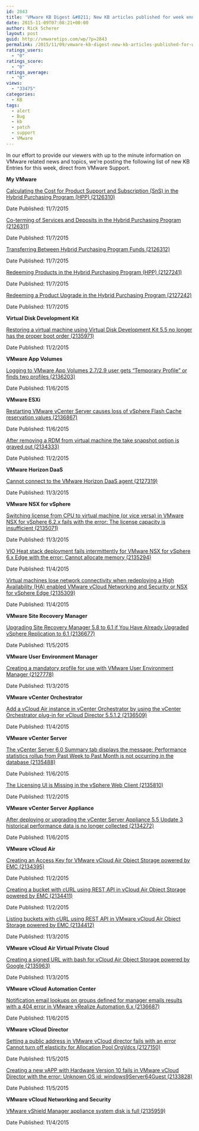```yaml
---
id: 2843
title: 'VMware KB Digest &#8211; New KB articles published for week ending 11/07/15'
date: 2015-11-09T07:08:21+00:00
author: Rick Scherer
layout: post
guid: http://vmwaretips.com/wp/?p=2843
permalink: /2015/11/09/vmware-kb-digest-new-kb-articles-published-for-week-ending-110715/
ratings_users:
  - "0"
ratings_score:
  - "0"
ratings_average:
  - "0"
views:
  - "33475"
categories:
  - KB
tags:
  - alert
  - Bug
  - kb
  - patch
  - support
  - VMware
---
```

In our effort to provide our viewers with up to the minute information on VMware related news and topics, we&#8217;re posting the following list of new KB Entries for this week, direct from VMware Support.

<!--more-->

**My VMware**
  
[Calculating the Cost for Product Support and Subscription (SnS) in the Hybrid Purchasing Program (HPP) (2126310)](http://vmw.re/1NEw9qZ)
  
Date Published: 11/7/2015
  
[Co-terming of Services and Deposits in the Hybrid Purchasing Program (2126311)](http://vmw.re/1Sc3BUL)
  
Date Published: 11/7/2015
  
[Transferring Between Hybrid Purchasing Program Funds (2126312)](http://vmw.re/1NEw9r0)
  
Date Published: 11/7/2015
  
[Redeeming Products in the Hybrid Purchasing Program (HPP) (2127241)](http://vmw.re/1NEw9r1)
  
Date Published: 11/7/2015
  
[Redeeming a Product Upgrade in the Hybrid Purchasing Program (2127242)](http://vmw.re/1Sc3Ejt)
  
Date Published: 11/7/2015

**Virtual Disk Development Kit**
  
[Restoring a virtual machine using Virtual Disk Development Kit 5.5 no longer has the proper boot order (2135971)](http://vmw.re/1NEw9r2)
  
Date Published: 11/2/2015

**VMware App Volumes**
  
[Logging to VMware App Volumes 2.7/2.9 user gets “Temporary Profile” or finds two profiles (2136203)](http://vmw.re/1Sc3Ejz)
  
Date Published: 11/6/2015

**VMware ESXi**
  
[Restarting VMware vCenter Server causes loss of vSphere Flash Cache reservation values (2136867)](http://vmw.re/1NEwbio)
  
Date Published: 11/6/2015
  
[After removing a RDM from virtual machine the take snapshot option is grayed out (2134333)](http://vmw.re/1Sc3EjA)
  
Date Published: 11/2/2015

**VMware Horizon DaaS**
  
[Cannot connect to the VMware Horizon DaaS agent (2127319)](http://vmw.re/1NEw9r3)
  
Date Published: 11/3/2015

**VMware NSX for vSphere**
  
[Switching license from CPU to virtual machine (or vice versa) in VMware NSX for vSphere 6.2.x fails with the error: The license capacity is insufficient (2135071)](http://vmw.re/1Sc3EjB)
  
Date Published: 11/3/2015
  
[VIO Heat stack deployment fails intermittently for VMware NSX for vSphere 6.x Edge with the error: Cannot allocate memory (2135294)](http://vmw.re/1Sc3EjC)
  
Date Published: 11/4/2015
  
[Virtual machines lose network connectivity when redeploying a High Availability (HA) enabled VMware vCloud Networking and Security or NSX for vSphere Edge (2135309)](http://vmw.re/1NEw9Hi)
  
Date Published: 11/4/2015

**VMware Site Recovery Manager**
  
[Upgrading Site Recovery Manager 5.8 to 6.1 if You Have Already Upgraded vSphere Replication to 6.1 (2136677)](http://vmw.re/1Sc3BUZ)
  
Date Published: 11/5/2015

**VMware User Environment Manager**
  
[Creating a mandatory profile for use with VMware User Environment Manager (2127778)](http://vmw.re/1NEw9Hj)
  
Date Published: 11/3/2015

**VMware vCenter Orchestrator**
  
[Add a vCloud Air instance in vCenter Orchestrator by using the vCenter Orchestrator plug-in for vCloud Director 5.5.1.2 (2136509)](http://vmw.re/1Sc3Cbe)
  
Date Published: 11/4/2015

**VMware vCenter Server**
  
[The vCenter Server 6.0 Summary tab displays the message: Performance statistics rollup from Past Week to Past Month is not occurring in the database (2135488)](http://vmw.re/1NEw9Hk)
  
Date Published: 11/6/2015
  
[The Licensing UI is Missing in the vSphere Web Client (2135810)](http://vmw.re/1Sc3EjF)
  
Date Published: 11/2/2015

**VMware vCenter Server Appliance**
  
[After deploying or upgrading the vCenter Server Appliance 5.5 Update 3 historical performance data is no longer collected (2134272)](http://vmw.re/1NEw9Hl)
  
Date Published: 11/6/2015

**VMware vCloud Air**
  
[Creating an Access Key for VMware vCloud Air Object Storage powered by EMC (2134395)](http://vmw.re/1Sc3Cbh)
  
Date Published: 11/2/2015
  
[Creating a bucket with cURL using REST API in vCloud Air Object Storage powered by EMC (2134411)](http://vmw.re/1NEw9Hm)
  
Date Published: 11/2/2015
  
[Listing buckets with cURL using REST API in VMware vCloud Air Object Storage powered by EMC (2134412)](http://vmw.re/1Sc3Cbi)
  
Date Published: 11/3/2015

**VMware vCloud Air Virtual Private Cloud**
  
[Creating a signed URL with bash for vCloud Air Object Storage powered by Google (2135963)](http://vmw.re/1NEw9Hn)
  
Date Published: 11/3/2015

**VMware vCloud Automation Center**
  
[Notification email lookups on groups defined for manager emails results with a 404 error in VMware vRealize Automation 6.x (2136687)](http://vmw.re/1Sc3EzU)
  
Date Published: 11/6/2015

**VMware vCloud Director**
  
[Setting a public address in VMware vCloud director fails with an error Cannot turn off elasticity for Allocation Pool OrgVdcs (2127150)](http://vmw.re/1NEw9Ho)
  
Date Published: 11/5/2015
  
[Creating a new vAPP with Hardware Version 10 fails in VMware vCloud Director with the error: Unknown OS id: windows9Server64Guest (2133828)](http://vmw.re/1Sc3Cbj)
  
Date Published: 11/5/2015

**VMware vCloud Networking and Security**
  
[VMware vShield Manager appliance system disk is full (2135959)](http://vmw.re/1NEw9Ht)
  
Date Published: 11/4/2015